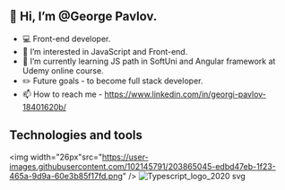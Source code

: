 ## **👋 Hi, I’m @George Pavlov.**
- 💻 Front-end developer.
- 👀 I’m interested in JavaScript and Front-end.
- 🌱 I’m currently learning JS path in SoftUni and Angular framework at Udemy online course.
- ✏️ Future goals - to become full stack developer.
- 📫 How to reach me - https://www.linkedin.com/in/georgi-pavlov-18401620b/


## **Technologies and tools**
          
<img width="26px"src="https://user-images.githubusercontent.com/102145791/203865045-edbd47eb-1f23-465a-9d9a-60e3b85f17fd.png" />
![Typescript_logo_2020 svg](https://user-images.githubusercontent.com/102145791/203865058-5ff91bb8-9954-4aa4-adb7-faa0fe87ae80.png)
